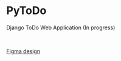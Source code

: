 # PyToDo
Django ToDo Web Application (In progress)

</br>

[Figma design](https://www.figma.com/file/TUahjK2A7OWHo3ClejeaVB/Untitled?node-id=1%3A2)

